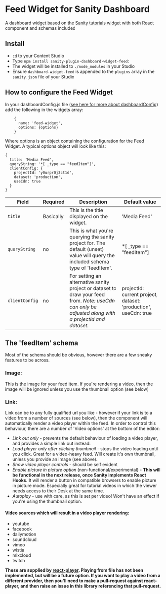 # Feed Widget for Sanity Dashboard

A dashboard widget based on the [Sanity tutorials widget](https://github.com/sanity-io/sanity/tree/next/packages/%40sanity/dashboard/src/widgets/sanityTutorials) with both React component and schemas included

## Install

- `cd` to your Content Studio
- Type `npm install sanity-plugin-dashboard-widget-feed`:
- The widget will be installed to `./node_modules` in your Studio
- Ensure `dashboard-widget-feed` is appended to the `plugins` array in the `sanity.json` file of your Studio

## How to configure the Feed Widget

In your dashboardConfig.js file ([see here for more about dashboardConfig](https://www.sanity.io/docs/dashboard/installing-and-configuring-widgets)) add the following in the widgets array:

```
    {
      name: 'feed-widget',
      options: {options}
    }
```

Where options is an object containing the configuration for the Feed Widget. A typical options object will look like this:

```
{
  title: 'Media Feed',
  queryString: '*[ _type == "feedItem"]',
  clientConfig: {
    projectId: 'y0urpr0j3ct1d',
    dataset: 'production',
    useCdn: true
  }
}
```

| Field          | Required  | Description                                                                                                                                          | Default value                                                   |
| -------------- | --------- | ---------------------------------------------------------------------------------------------------------------------------------------------------- | --------------------------------------------------------------- |
| `title`        | Basically | This is the title displayed on the widget.                                                                                                           | 'Media Feed'                                                    |
| `queryString`  | no        | This is what you're querying the sanity project for. The default (unset) value will query the included schema type of 'feedItem'.                    | \*[ _type == "feedItem"]                                        |
| `clientConfig` | no        | For setting an alternative sanity project or dataset to draw your feed from. _Note: useCdn can only be adjusted along with a projectId and dataset._ | projectId: current project, dataset: 'production', useCdn: true |

## The 'feedItem' schema

Most of the schema should be obvious, however there are a few sneaky features to be across.

### Image:

This is the image for your feed item. If you're rendering a video, then the image will be ignored unless you use the thumbnail option (see below)

### Link:

Link can be to any fully qualified url you like - however if your link is to a video from a number of sources (see below), then the component will automatically render a video player within the feed. In order to control this behaviour, there are a number of 'Video options' at the bottom of the editor:

- _Link out only_ - prevents the default behaviour of loading a video player, and provides a simple link out instead.
- _Load player only after clicking thumbnail_ - stops the video loading until you click. Great for a video-heavy feed. Will create it's own thumbnail, unless you provide an image (see above).
- _Show video player controls_ - should be self evident
- _Enable picture in picture option_ (non-functional/experimental) - **This will be functional in the next release, once Sanity implements React Hooks.** It will render a button in compatible browsers to enable picture in picture mode. Especially great for tutorial videos in which the viewer needs access to their Desk at the same time.
- _Autoplay_ - use with care, as this is set per video! Won't have an effect if you're using the thumbnail option.

#### Video sources which will result in a video player rendering:

- youtube
- facebook
- dailymotion
- soundcloud
- vimeo
- wistia
- mixcloud
- twitch

**These are supplied by [react-player](https://github.com/CookPete/react-player). Playing from file has not been implemented, but will be a future option. If you want to play a video from a different provider, then you'll need to make a pull-request against react-player, and then raise an issue in this library referencing that pull-request.**
